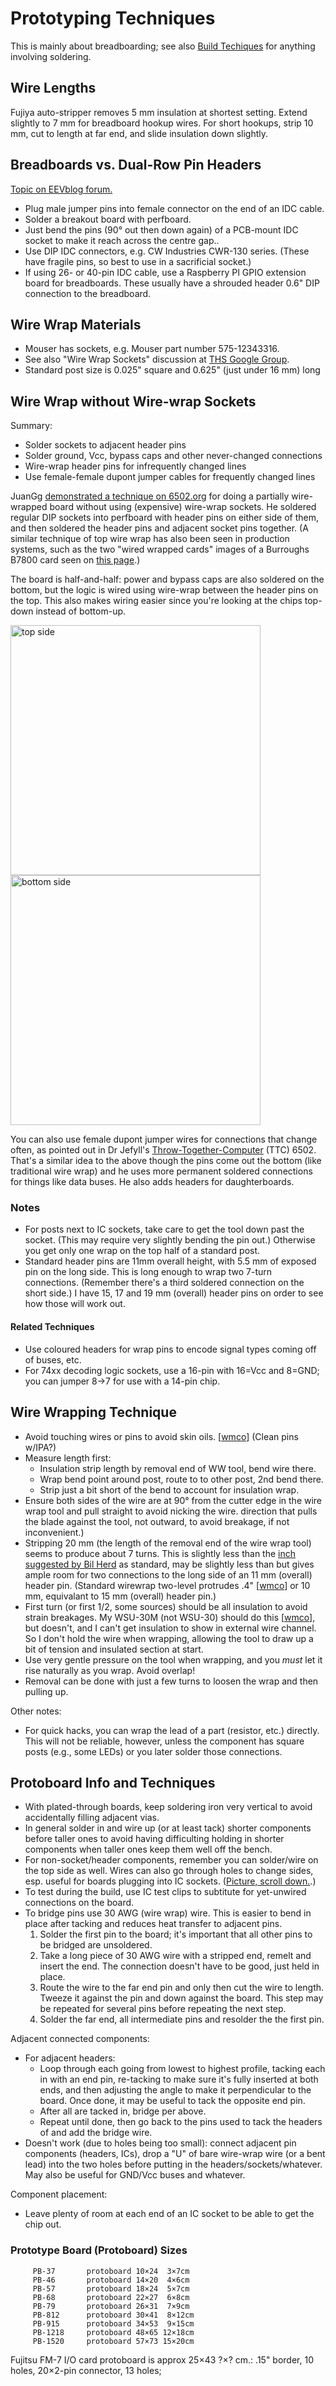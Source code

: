 Prototyping Techniques
======================

This is mainly about breadboarding; see also [Build
Techiques](build-tech.md) for anything involving soldering.


Wire Lengths
------------

Fujiya auto-stripper removes 5 mm insulation at shortest setting.
Extend slightly to 7 mm for breadboard hookup wires. For short
hookups, strip 10 mm, cut to length at far end, and slide insulation
down slightly.


Breadboards vs. Dual-Row Pin Headers
------------------------------------

[Topic on EEVblog forum.][msg2860602]

- Plug male jumper pins into female connector on the end of an IDC cable.
- Solder a breakout board with perfboard.
- Just bend the pins (90° out then down again) of a PCB-mount IDC
  socket to make it reach across the centre gap..
- Use DIP IDC connectors, e.g. CW Industries CWR-130 series. (These
  have fragile pins, so best to use in a sacrificial socket.)
- If using 26- or 40-pin IDC cable, use a Raspberry PI GPIO extension
  board for breadboards. These usually have a shrouded header 0.6" DIP
  connection to the breadboard.

[msg2860602]: https://www.eevblog.com/forum/projects/breadboards-vs-dual-row-pin-headers-(dupont-berg)/msg2860602/


Wire Wrap Materials
-------------------

- Mouser has sockets, e.g. Mouser part number 575-12343316.
- See also "Wire Wrap Sockets" discussion at [THS Google Group][THSgg].
- Standard post size is 0.025" square and 0.625" (just under 16 mm) long


Wire Wrap without Wire-wrap Sockets
-----------------------------------

Summary:
- Solder sockets to adjacent header pins
- Solder ground, Vcc, bypass caps and other never-changed connections
- Wire-wrap header pins for infrequently changed lines
- Use female-female dupont jumper cables for frequently changed lines

JuanGg [demonstrated a technique on 6502.org][jg-ww] for doing a
partially wire-wrapped board without using (expensive) wire-wrap
sockets. He soldered regular DIP sockets into perfboard with header
pins on either side of them, and then soldered the header pins and
adjacent socket pins together. (A similar technique of top wire wrap
has also been seen in production systems, such as the two "wired
wrapped cards" images of a Burroughs B7800 card seen on [this
page][b7800].)

The board is half-and-half: power and bypass caps are also soldered on
the bottom, but the logic is wired using wire-wrap between the header
pins on the top. This also makes wiring easier since you're looking at
the chips top-down instead of bottom-up.

<img src="http://forum.6502.org/download/file.php?id=9202&mode=view" width="400" alt="top side" title="top side"/>
<img src="http://forum.6502.org/download/file.php?id=9203&mode=view" width="400" alt="bottom side" title="bottom side"/>

You can also use female dupont jumper wires for connections that change
often, as pointed out in Dr Jefyll's [Throw-Together-Computer][ttc] (TTC)
6502. That's a similar idea to the above though the pins come out the
bottom (like traditional wire wrap) and he uses more permanent soldered
connections for things like data buses. He also adds headers for
daughterboards.

[b7800]: https://users.monash.edu.au/~ralphk/burroughs.html
[jg-ww]: http://forum.6502.org/viewtopic.php?f=12&t=5811&start=45#p72988
[ttc]: http://forum.6502.org/viewtopic.php?p=62120#p62120

### Notes

- For posts next to IC sockets, take care to get the tool down past
  the socket. (This may require very slightly bending the pin out.)
  Otherwise you get only one wrap on the top half of a standard post.
- Standard header pins are  11mm overall height, with 5.5 mm of
  exposed pin on the long side. This is long enough to wrap two 7-turn
  connections. (Remember there's a third soldered connection on the
  short side.) I have 15, 17 and 19 mm (overall) header pins on order
  to see how those will work out.

#### Related Techniques

- Use coloured headers for wrap pins to encode signal types coming off
  of buses, etc.
- For 74xx decoding logic sockets, use a 16-pin with 16=Vcc and 8=GND;
  you can jumper 8→7 for use with a 14-pin chip.


Wire Wrapping Technique
-----------------------

- Avoid touching wires or pins to avoid skin oils. [[wmco]]
  (Clean pins w/IPA?)
- Measure length first:
  - Insulation strip length by removal end of WW tool, bend wire there.
  - Wrap bend point around post, route to to other post, 2nd bend there.
  - Strip just a bit short of the bend to account for insulation wrap.
- Ensure both sides of the wire are at 90° from the cutter edge in the
  wire wrap tool and pull straight to avoid nicking the wire.
  direction that pulls the blade against the tool, not outward, to
  avoid breakage, if not inconvenient.)
- Stripping 20 mm (the length of the removal end of the wire wrap
  tool) seems to produce about 7 turns. This is slightly less than the
  [inch suggested by Bil Herd][yt IXvEDM-m9CE] as standard, may be
  slightly less than but gives ample room for two connections to the
  long side of an 11 mm (overall) header pin. (Standard wirewrap
  two-level protrudes .4" [[wmco]] or 10 mm, equivalant to 15 mm
  (overall) header pin.)
- First turn (or first 1/2, some sources) should be all insulation to
  avoid strain breakages. My WSU-30M (not WSU-30) should do this
  [[wmco]], but doesn't, and I can't get insulation to show in
  external wire channel. So I don't hold the wire when wrapping,
  allowing the tool to draw up a bit of tension and insulated section
  at start.
- Use very gentle pressure on the tool when wrapping, and you _must_
  let it rise naturally as you wrap. Avoid overlap!
- Removal can be done with just a few turns to loosen the wrap and
  then pulling up.

Other notes:
- For quick hacks, you can wrap the lead of a part (resistor, etc.)
  directly. This will not be reliable, however, unless the component
  has square posts (e.g., some LEDs) or you later solder those
  connections.


Protoboard Info and Techniques
------------------------------

- With plated-through boards, keep soldering iron very vertical to
  avoid accidentally filling adjacent vias.
- In general solder in and wire up (or at least tack) shorter
  components before taller ones to avoid having difficulting holding
  in shorter components when taller ones keep them well off the bench.
- For non-socket/header components, remember you can solder/wire on
  the top side as well. Wires can also go through holes to change
  sides, esp. useful for boards plugging into IC sockets. ([Picture,
  scroll down.][p74792].)
- To test during the build, use IC test clips to subtitute for
  yet-unwired connections on the board.
- To bridge pins use 30 AWG (wire wrap) wire. This is easier to bend
  in place after tacking and reduces heat transfer to adjacent pins.
  1. Solder the first pin to the board; it's important that all other
  pins to be bridged are unsoldered.
  2. Take a long piece of 30 AWG wire with a stripped end, remelt and
  insert the end. The connection doesn't have to be good, just held in
  place.
  3. Route the wire to the far end pin and only then cut the wire to
  length. Tweeze it against the pin and down against the board. This
  step may be repeated for several pins before repeating the next
  step.
  4. Solder the far end, all intermediate pins and resolder the the
  first pin.

Adjacent connected components:
- For adjacent headers:
  - Loop through each going from lowest to highest profile, tacking
    each in with an end pin, re-tacking to make sure it's fully
    inserted at both ends, and then adjusting the angle to make it
    perpendicular to the board. Once done, it may be useful to tack
    the opposite end pin.
  - After all are tacked in, bridge per above.
  - Repeat until done, then go back to the pins used to tack the
    headers of and add the bridge wire.
- Doesn't work (due to holes being too small): connect adjacent pin
  components (headers, ICs), drop a "U" of bare wire-wrap wire (or a
  bent lead) into the two holes before putting in the
  headers/sockets/whatever. May also be useful for GND/Vcc buses and
  whatever.

Component placement:
- Leave plenty of room at each end of an IC socket to be able to get
  the chip out.

### Prototype Board (Protoboard) Sizes

         PB-37       protoboard 10×24  3×7cm
         PB-46       protoboard 14×20  4×6cm
         PB-57       protoboard 18×24  5×7cm
         PB-68       protoboard 22×27  6×8cm
         PB-79       protoboard 26×31  7×9cm
         PB-812      protoboard 30×41  8×12cm
         PB-915      protoboard 34×53  9×15cm
         PB-1218     protoboard 48×65 12×18cm
         PB-1520     protoboard 57×73 15×20cm

Fujitsu FM-7 I/O card protoboard is approx 25×43 ?×? cm.:
.15" border, 10 holes, 20×2-pin connector, 13 holes;



<!-------------------------------------------------------------------->
[THSgg]: https://groups.google.com/group/tokyohackerspace>
[p74792]: http://forum.6502.org/viewtopic.php?f=4&t=1457#p74792
[wmco]: http://wilsonminesco.com/6502primer/WireWrap.html
[yt IXvEDM-m9CE]: https://www.youtube.com/watch?v=IXvEDM-m9CE
